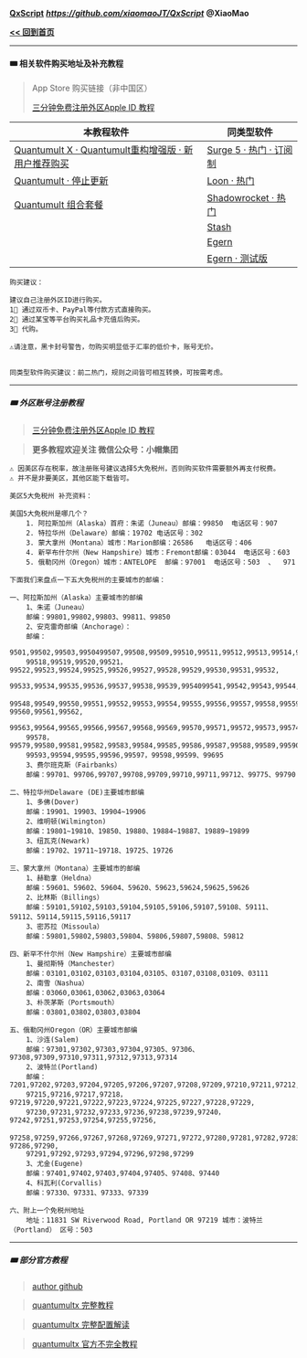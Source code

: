 **[QxScript](https://github.com/xiaomaoJT/QxScript)**   ***https://github.com/xiaomaoJT/QxScript***  **@XiaoMao**

**[<< 回到首页](https://github.com/xiaomaoJT/QxScript)** 



------

#### 🎟 相关软件购买地址及补充教程

> App Store 购买链接（非中国区）
>
> [三分钟免费注册外区Apple ID 教程](https://mp.weixin.qq.com/s/YzYsF9QyHZVJK9P7bsrURQ)

| 本教程软件                                                   | 同类型软件                                                   |
| ------------------------------------------------------------ | ------------------------------------------------------------ |
| [Quantumult X · Quantumult重构增强版 · 新用户推荐购买](https://apps.apple.com/hk/app/quantumult-x/id1443988620) | [Surge 5 · 热门 · 订阅制](https://apps.apple.com/us/app/surge-5/id1442620678?l=zh) |
| [Quantumult · 停止更新](https://appsto.re/us/o1dOkb.i)       | [Loon · 热门](https://apps.apple.com/us/app/loon/id1373567447?l=zh) |
| [Quantumult 组合套餐](https://apps.apple.com/hk/app-bundle/quantumult-x-upgrade/id1482985563) | [Shadowrocket · 热门](https://apps.apple.com/us/app/shadowrocket/id932747118?l=zh) |
|                                                              | [Stash](https://apps.apple.com/us/app/stash/id1596063349?l=zh) |
|                                                              | [Egern](https://apps.apple.com/us/app/egern/id1616105820?l=zh) |
|                                                              | [Egern · 测试版](https://testflight.apple.com/join/AzU6kAzX) |

```text
购买建议：

建议自己注册外区ID进行购买。
1⃣️ 通过双币卡、PayPal等付款方式直接购买。
2⃣️ 通过某宝等平台购买礼品卡充值后购买。
3⃣️ 代购。

⚠️请注意，黑卡封号警告，勿购买明显低于汇率的低价卡，账号无价。


同类型软件购买建议：前二热门，规则之间皆可相互转换，可按需考虑。
```



------

##### 🎟 外区账号注册教程
> [三分钟免费注册外区Apple ID 教程](https://mp.weixin.qq.com/s/YzYsF9QyHZVJK9P7bsrURQ)

> **更多教程欢迎关注 微信公众号：小帽集团**

```text
⚠️ 因美区存在税率，故注册账号建议选择5大免税州，否则购买软件需要额外再支付税费。
⚠️ 并不是非要美区，其他区能下载皆可。

美区5大免税州 补充资料：

美国5大免税州是哪几个？
    1. 阿拉斯加州（Alaska）首府：朱诺（Juneau）邮编：99850  电话区号：907
    2. 特拉华州（Delaware）邮编：19702 电话区号：302
    3. 蒙大拿州（Montana）城市：Marion邮编：26586   电话区号：406
    4. 新罕布什尔州（New Hampshire）城市：Fremont邮编：03044  电话区号：603
    5. 俄勒冈州（Oregon）城市：ANTELOPE  邮编：97001  电话区号：503  、  971

下面我们来盘点一下五大免税州的主要城市的邮编：
 
一、阿拉斯加州（Alaska）主要城市的邮编
    1、朱诺（Juneau）
    邮编：99801,99802,99803、99811、99850
    2、安克雷奇邮编（Anchorage）：
    邮编：
    9501,99502,99503,9950499507,99508,99509,99510,99511,99512,99513,99514,99515,99516,99517,
    99518,99519,99520,99521，99522,99523,99524,99525,99526,99527,99528,99529,99530,99531,99532,
    99533,99534,99535,99536,99537,99538,99539,9954099541,99542,99543,99544,99545,99546,99547,
    99548,99549,99550,99551,99552,99553,99554,99555,99556,99557,99558,99559，99560,99561,99562,
    99563,99564,99565,99566,99567,99568,99569,99570,99571,99572,99573,99574,99575,99576,99577,
    99578，99579,99580,99581,99582,99583,99584,99585,99586,99587,99588,99589,99590,99591,99592,
    99593,99594,99595,99596,99597，99598,99599、99695
    3、费尔班克斯（Fairbanks）
    邮编：99701、99706,99707,99708,99709,99710,99711,99712、99775、99790

二、特拉华州Delaware (DE)主要城市邮编
    1、多佛(Dover)
    邮编：19901、19903、19904~19906
    2、维明顿(Wilmington)
    邮编：19801~19810、19850、19880、19884~19887、19889~19899
    3、纽瓦克(Newark)
    邮编：19702、19711~19718、19725、19726

三、蒙大拿州（Montana）主要城市的邮编
    1、赫勒拿（Heldna）
    邮编：59601、59602、59604、59620、59623,59624,59625,59626
    2、比林斯（Billings）
    邮编：59101,59102,59103,59104,59105,59106,59107,59108、59111、59112、59114,59115,59116,59117
    3、密苏拉（Missoula）
    邮编：59801,59802,59803,59804、59806,59807,59808、59812
 
四、新罕不什尔州（New Hampshire）主要城市邮编
    1、曼彻斯特（Manchester）
    邮编：03101,03102,03103,03104,03105、03107,03108,03109、03111
    2、南雪（Nashua）
    邮编：03060,03061,03062,03063,03064
    3、朴茨茅斯（Portsmouth）
    邮编：03801,03802,03803,03804

五、俄勒冈州Oregon（OR）主要城市邮编
    1、沙连(Salem)
    邮编：97301,97302,97303,97304,97305、97306、97308,97309,97310,97311,97312,97313,97314
    2、波特兰(Portland)
    邮编：7201,97202,97203,97204,97205,97206,97207,97208,97209,97210,97211,97212,97213,97214,
    97215,97216,97217,97218，97219,97220,97221,97222,97223,97224,97225,97227,97228,97229,
    97230,97231,97232,97233,97236,97238,97239,97240，97242,97251,97253,97254,97255,97256,
    97258,97259,97266,97267,97268,97269,97271,97272,97280,97281,97282,97283，97286,97290,
    97291,97292,97293,97294,97296,97298,97299
    3、尤金(Eugene)
    邮编：97401,97402,97403,97404,97405、97408、97440
    4、科瓦利(Corvallis)
    邮编：97330、97331、97333、97339

六、附上一个免税州地址
    地址：11831 SW Riverwood Road, Portland OR 97219 城市：波特兰（Portland） 区号：503
```

-----------


##### 🎟 部分官方教程
> [author github](https://github.com/crossutility)

> [quantumultx 完整教程](https://github.com/shigalin/Quantumult/blob/master/README.md)

> [quantumultx 完整配置解读](https://raw.githubusercontent.com/KOP-XIAO/QuantumultX/master/QuantumultX_Profiles.conf)

> [quantumultx 官方不完全教程](https://www.notion.so/Quantumult-X-1d32ddc6e61c4892ad2ec5ea47f00917)

